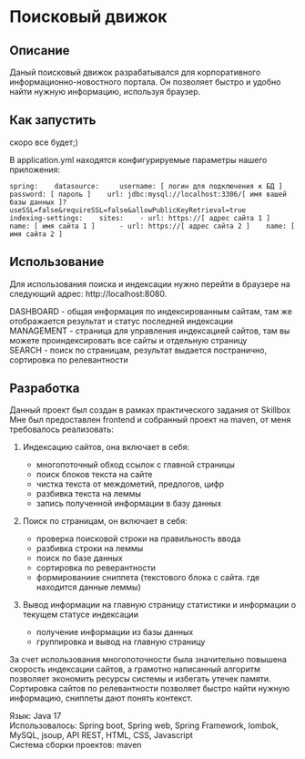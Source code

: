 # Поисковый движок

## Описание
Даный поисковый движок разрабатывался для корпоративного информационно-новостного портала. 
Он позволяет быстро и удобно найти нужную информацию, используя браузер. 

## Как запустить 
скоро все будет;)

В application.yml находятся конфигурируемые параметры нашего приложения:   

`spring:   
  datasource:    
    username: [ логин для подключения к БД ]   
    password: [ пароль ]   
    url: jdbc:mysql://localhost:3306/[ имя вашей базы данных ]?useSSL=false&requireSSL=false&allowPublicKeyRetrieval=true    
indexing-settings:   
  sites:   
    - url: https://[ адрес сайта 1 ]  
      name: [ имя сайта 1 ]     
    - url: https://[ адрес сайта 2 ]   
      name: [ имя сайта 2 ]    `

## Использование


Для использования поиска и индексации нужно перейти в браузере на следующий адрес: http://localhost:8080.

DASHBOARD - общая информация по индексированным сайтам, там же отображается результат и статус последней индексации   
MANAGEMENT - страница для управления индексацией сайтов, там вы можете проиндексировать все сайты и отдельную страницу       
SEARCH - поиск по страницам, результат выдается постранично, сортировка по релевантности   

## Разработка
Данный проект был создан в рамках практического задания от Skillbox
Мне был предоставлен frontend и собранный проект на maven, от меня требовалось реализовать:

  1. Индексацию сайтов, она включает в себя:
     - многопоточный обход ссылок с главной страницы
     - поиск блоков текста на сайте
     - чистка текста от междометий, предлогов, цифр
     - разбивка текста на леммы
     - запись полученной информации в базу данных
       
  2. Поиск по страницам, он включает в себя:
     - проверка поисковой строки на правильность ввода
     - разбивка строки на леммы
     - поиск по базе данных
     - сортировка по реверантности
     - формированиие сниппета (текстового блока с сайта. где находится данные леммы)
       
  3. Вывод информации на главную страницу статистики и информации о текущем статусе индексации
     - получение информации из базы данных
     - группировка и вывод на главную страницу
       
За счет использования многопоточности была значительно повышена скорость индексации сайтов, а грамотно написанный алгоритм 
позволяет экономить ресурсы системы и избегать утечек памяти. Сортировка сайтов по релевантности позволяет быстро найти нужную
информацию, сниппеты дают понять контекст.

Язык: Java 17   
Использовалось: Spring boot, Spring web, Spring Framework, lombok, MySQL, jsoup, API REST, HTML, CSS, Javascript   
Система сборки проектов: maven
